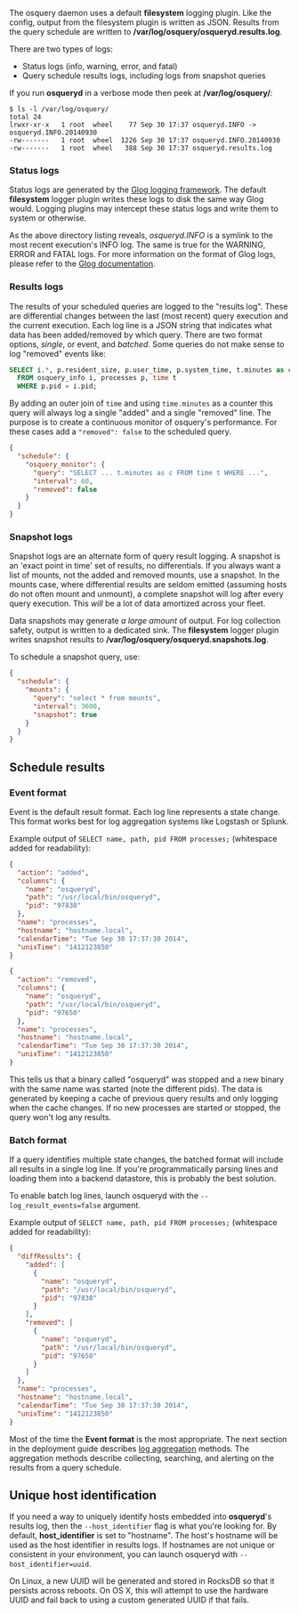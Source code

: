 The osquery daemon uses a default **filesystem** logging plugin. Like the config, output from the filesystem plugin is written as JSON. Results from the query schedule are written to **/var/log/osquery/osqueryd.results.log**.

There are two types of logs:

- Status logs (info, warning, error, and fatal)
- Query schedule results logs, including logs from snapshot queries

If you run **osqueryd** in a verbose mode then peek at **/var/log/osquery/**:

```
$ ls -l /var/log/osquery/
total 24
lrwxr-xr-x   1 root  wheel    77 Sep 30 17:37 osqueryd.INFO -> osqueryd.INFO.20140930
-rw-------   1 root  wheel  1226 Sep 30 17:37 osqueryd.INFO.20140930
-rw-------   1 root  wheel   388 Sep 30 17:37 osqueryd.results.log
```

### Status logs

Status logs are generated by the [Glog logging framework](https://github.com/google/glog/). The default **filesystem** logger plugin writes these logs to disk the same way Glog would. Logging plugins may intercept these status logs and write them to system or otherwise.

As the above directory listing reveals, *osqueryd.INFO* is a symlink to the most recent execution's INFO log. The same is true for the WARNING, ERROR and FATAL logs. For more information on the format of Glog logs, please refer to the [Glog documentation](http://google-glog.googlecode.com/svn/trunk/doc/glog.html).

### Results logs

The results of your scheduled queries are logged to the "results log". These are differential changes between the last (most recent) query execution and the current execution. Each log line is a JSON string that indicates what data has been added/removed by which query. There are two format options, *single*, or event, and *batched*. Some queries do not make sense to log "removed" events like:

```sql
SELECT i.*, p.resident_size, p.user_time, p.system_time, t.minutes as c
  FROM osquery_info i, processes p, time t
  WHERE p.pid = i.pid;
```

By adding an outer join of `time` and using `time.minutes` as a counter this query will always log a single "added" and a single "removed" line. The purpose is to create a continuous monitor of osquery's performance. For these cases add a `"removed": false` to the scheduled query.

```json
{
  "schedule": {
    "osquery_monitor": {
      "query": "SELECT ... t.minutes as c FROM time t WHERE ...",
      "interval": 60,
      "removed": false
    }
  }
}
```

### Snapshot logs

Snapshot logs are an alternate form of query result logging. A snapshot is an 'exact point in time' set of results, no differentials. If you always want a list of mounts, not the added and removed mounts, use a snapshot. In the mounts case, where differential results are seldom emitted (assuming hosts do not often mount and unmount), a complete snapshot will log after every query execution. This *will* be a lot of data amortized across your fleet.

Data snapshots may generate *a large amount* of output. For log collection safety, output is written to a dedicated sink. The **filesystem** logger plugin writes snapshot results to **/var/log/osquery/osqueryd.snapshots.log**.

To schedule a snapshot query, use:
```json
{
  "schedule": {
    "mounts": {
      "query": "select * from mounts",
      "interval": 3600,
      "snapshot": true
    }
  }
}
```

## Schedule results

### Event format

Event is the default result format. Each log line represents a state change.
This format works best for log aggregation systems like Logstash or Splunk.

Example output of `SELECT name, path, pid FROM processes;` (whitespace added for readability):

```json
{
  "action": "added",
  "columns": {
    "name": "osqueryd",
    "path": "/usr/local/bin/osqueryd",
    "pid": "97830"
  },
  "name": "processes",
  "hostname": "hostname.local",
  "calendarTime": "Tue Sep 30 17:37:30 2014",
  "unixTime": "1412123850"
}
```

```json
{
  "action": "removed",
  "columns": {
    "name": "osqueryd",
    "path": "/usr/local/bin/osqueryd",
    "pid": "97650"
  },
  "name": "processes",
  "hostname": "hostname.local",
  "calendarTime": "Tue Sep 30 17:37:30 2014",
  "unixTime": "1412123850"
}
```

This tells us that a binary called "osqueryd" was stopped and a new binary with the same name was started (note the different pids). The data is generated by keeping a cache of previous query results and only logging when the cache changes. If no new processes are started or stopped, the query won't log any results.

### Batch format

If a query identifies multiple state changes, the batched format will include all results in a single log line. If you're programmatically parsing lines and loading them into a backend datastore, this is probably the best solution.

To enable batch log lines, launch osqueryd with the `--log_result_events=false` argument.

Example output of `SELECT name, path, pid FROM processes;` (whitespace added for readability):

```json
{
  "diffResults": {
    "added": [
      {
        "name": "osqueryd",
        "path": "/usr/local/bin/osqueryd",
        "pid": "97830"
      }
    ],
    "removed": [
      {
        "name": "osqueryd",
        "path": "/usr/local/bin/osqueryd",
        "pid": "97650"
      }
    ]
  },
  "name": "processes",
  "hostname": "hostname.local",
  "calendarTime": "Tue Sep 30 17:37:30 2014",
  "unixTime": "1412123850"
}
```

Most of the time the **Event format** is the most appropriate. The next section in the deployment guide describes [log aggregation](log-aggregation.md) methods. The aggregation methods describe collecting, searching, and alerting on the results from a query schedule.

## Unique host identification

If you need a way to uniquely identify hosts embedded into **osqueryd**'s results log, then the `--host_identifier` flag is what you're looking for.
By default, **host_identifier** is set to "hostname". The host's hostname will be used as the host identifier in results logs. If hostnames are not unique or consistent in your environment, you can launch osqueryd with `--host_identifier=uuid`.

On Linux, a new UUID will be generated and stored in RocksDB so that it persists across reboots. On OS X, this will attempt to use the hardware UUID and fail back to using a custom generated UUID if that fails.
